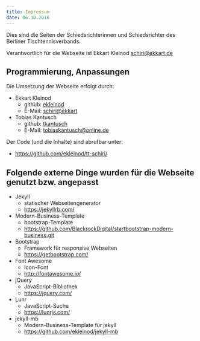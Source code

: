 ```yaml
---
title: Impressum
date: 06.10.2016
---
```


Dies sind die Seiten der Schiedsrichterinnen und Schiedsrichter des Berliner Tischtennisverbands.

Verantwortlich für die Webseite ist Ekkart Kleinod <schiri@ekkart.de>

## Programmierung, Anpassungen

Die Umsetzung der Webseite erfolgt durch:

- Ekkart Kleinod
	- github: [ekleinod](https://github.com/ekleinod)
	- E-Mail: <schiri@ekkart>
- Tobias Kantusch
	- github: [tkantusch](https://github.com/tkantusch)
	- E-Mail: <tobiaskantusch@online.de>

Der Code (und die Inhalte) sind abrufbar unter:

- <https://github.com/ekleinod/tt-schiri/>

## Folgende externe Dinge wurden für die Webseite genutzt bzw. angepasst

- Jekyll
	- statischer Webseitengenerator
	- <https://jekyllrb.com/>
- Modern-Business-Template
	- bootstrap-Template
	- <https://github.com/BlackrockDigital/startbootstrap-modern-business.git>
- Bootstrap
	- Framework für responsive Webseiten
	- <https://getbootstrap.com/>
- Font Awesome
	- Icon-Font
	- <http://fontawesome.io/>
- jQuery
	- JavaScript-Bibliothek
	- <https://jquery.com/>
- Lunr
	- JavaScript-Suche
	- <https://lunrjs.com/>
- jekyll-mb
	- Modern-Business-Template für jekyll
	- <https://github.com/ekleinod/jekyll-mb>

